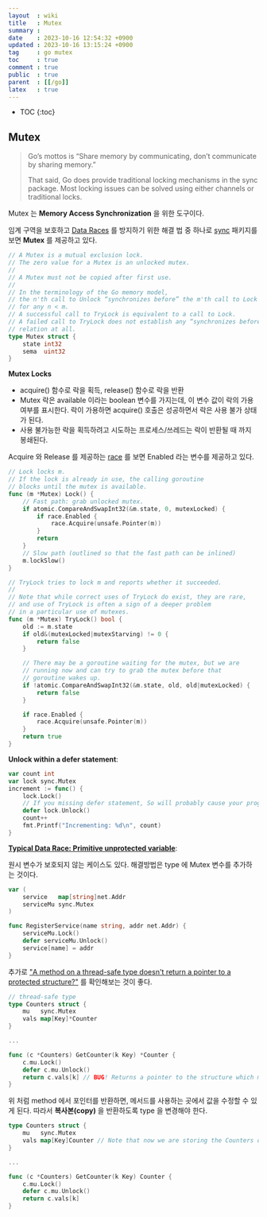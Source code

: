 ```yaml
---
layout  : wiki
title   : Mutex
summary : 
date    : 2023-10-16 12:54:32 +0900
updated : 2023-10-16 13:15:24 +0900
tag     : go mutex
toc     : true
comment : true
public  : true
parent  : [[/go]]
latex   : true
---
```

* TOC
{:toc}

## Mutex

> Go’s mottos is “Share memory by communicating, don’t communicate by sharing memory.”
> 
> That said, Go does provide traditional locking mechanisms in the sync package. Most locking issues can be solved using either channels or traditional locks.

Mutex 는 __Memory Access Synchronization__ 을 위한 도구이다.

임계 구역을 보호하고 [Data Races](https://go.dev/doc/articles/race_detector) 를 방지하기 위한 해결 법 중 하나로 [sync](https://pkg.go.dev/sync) 패키지를 보면 __Mutex__ 를 제공하고 있다.

```go
// A Mutex is a mutual exclusion lock.
// The zero value for a Mutex is an unlocked mutex.
//
// A Mutex must not be copied after first use.
//
// In the terminology of the Go memory model,
// the n'th call to Unlock “synchronizes before” the m'th call to Lock
// for any n < m.
// A successful call to TryLock is equivalent to a call to Lock.
// A failed call to TryLock does not establish any “synchronizes before”
// relation at all.
type Mutex struct {
	state int32
	sema  uint32
}
```

__Mutex Locks__
- acquire() 함수로 락을 획득, release() 함수로 락을 반환
- Mutex 락은 available 이라는 boolean 변수를 가지는데, 이 변수 값이 락의 가용 여부를 표시한다. 락이 가용하면 acquire() 호출은 성공하면서 락은 사용 불가 상태가 된다.
- 사용 불가능한 락을 획득하려고 시도하는 프로세스/쓰레드는 락이 반환될 때 까지 봉쇄된다.

Acquire 와 Release 를 제공하는 [race](https://pkg.go.dev/internal/race) 를 보면 Enabled 라는 변수를 제공하고 있다.

```go
// Lock locks m.
// If the lock is already in use, the calling goroutine
// blocks until the mutex is available.
func (m *Mutex) Lock() {
	// Fast path: grab unlocked mutex.
	if atomic.CompareAndSwapInt32(&m.state, 0, mutexLocked) {
		if race.Enabled {
			race.Acquire(unsafe.Pointer(m))
		}
		return
	}
	// Slow path (outlined so that the fast path can be inlined)
	m.lockSlow()
}

// TryLock tries to lock m and reports whether it succeeded.
//
// Note that while correct uses of TryLock do exist, they are rare,
// and use of TryLock is often a sign of a deeper problem
// in a particular use of mutexes.
func (m *Mutex) TryLock() bool {
	old := m.state
	if old&(mutexLocked|mutexStarving) != 0 {
		return false
	}

	// There may be a goroutine waiting for the mutex, but we are
	// running now and can try to grab the mutex before that
	// goroutine wakes up.
	if !atomic.CompareAndSwapInt32(&m.state, old, old|mutexLocked) {
		return false
	}

	if race.Enabled {
		race.Acquire(unsafe.Pointer(m))
	}
	return true
}
```

__Unlock within a defer statement__:

```go
var count int
var lock sync.Mutex
increment := func() {
    lock.Lock()
    // If you missing defer statement, So will probably cause your program to deadlock.
    defer lock.Unlock() 
    count++
    fmt.Printf("Incrementing: %d\n", count)
}
```

__[Typical Data Race: Primitive unprotected variable](https://go.dev/doc/articles/race_detector#Primitive_unprotected_variable)__:

원시 변수가 보호되지 않는 케이스도 있다.  해결방법은 type 에 Mutex 변수를 추가하는 것이다.

```go
var (
	service   map[string]net.Addr
	serviceMu sync.Mutex
)

func RegisterService(name string, addr net.Addr) {
	serviceMu.Lock()
	defer serviceMu.Unlock()
	service[name] = addr
}
```

추가로 ["A method on a thread-safe type doesn't return a pointer to a protected structure?"](https://github.com/golang/go/wiki/CodeReviewConcurrency#insufficient-synchronisation-and-race-conditions) 를 확인해보는 것이 좋다.

```go
// thread-safe type
type Counters struct {
	mu   sync.Mutex
	vals map[Key]*Counter
}

...

func (c *Counters) GetCounter(k Key) *Counter {
	c.mu.Lock()
	defer c.mu.Unlock()
	return c.vals[k] // BUG! Returns a pointer to the structure which must be protected
}
```

위 처럼 method 에서 포인터를 반환하면, 메서드를 사용하는 곳에서 값을 수정할 수 있게 된다. 따라서 __복사본(copy)__ 을 반환하도록 type 을 변경해야 한다.

```go
type Counters struct {
    mu   sync.Mutex
    vals map[Key]Counter // Note that now we are storing the Counters directly, not pointers.
}

...

func (c *Counters) GetCounter(k Key) Counter {
	c.mu.Lock()
	defer c.mu.Unlock()
	return c.vals[k]
}
```
